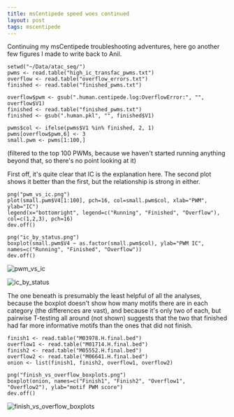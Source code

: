 ```yaml
---
title: msCentipede speed woes continued
layout: post
tags: mscentipede
---
```


Continuing my msCentipede troubleshooting adventures, here go another few figures I made to write back to Anil. 

```
setwd("~/Data/atac_seq/")
pwms <- read.table("high_ic_transfac_pwms.txt")
overflow <- read.table("overflow_errors.txt")
finished <- read.table("finished_pwms.txt")

overflow$pwm <- gsub(".human.centipede.log:OverflowError:", "", overflow$V1)
finished <- read.table("finished_pwms.txt")
finished <- gsub(".human.pkl", "", finished$V1)

pwms$col <- ifelse(pwms$V1 %in% finished, 2, 1)
pwms[overflow$pwm,6] <- 3
small.pwm <- pwms[1:100,]
```

(filtered to the top 100 PWMs, because we haven't started running anything beyond that, so there's no point looking at it)

First off, it's quite clear that IC is the explanation here. The second plot shows it better than the first, but the relationship is strong in either. 

```
png("pwm_vs_ic.png")
plot(small.pwm$V4[1:100], pch=16, col=small.pwm$col, xlab="PWM", ylab="IC")
legend(x="bottomright", legend=c("Running", "Finished", "Overflow"), col=c(1,2,3), pch=16)
dev.off()

png("ic_by_status.png")
boxplot(small.pwm$V4 ~ as.factor(small.pwm$col), ylab="PWM IC", names=c("Running", "Finished", "Overflow"))
dev.off()
```

![pwm_vs_ic](https://cloud.githubusercontent.com/assets/1609166/12161626/e9ff1fa0-b532-11e5-8998-1a4eadc5394d.png)

![ic_by_status](https://cloud.githubusercontent.com/assets/1609166/12161625/e9fc73ea-b532-11e5-8a78-f9aa9ca41a4b.png)


The one beneath is presumably the least helpful of all the analyses, because the boxplot doesn't show how many motifs there are in each category (the differences are vast), and because it's only two of each, but pairwise T-testing all around (not shown) suggests that the two that finished had far more informative motifs than the ones that did not finish.  

```
finish1 <- read.table("M03978.H.final.bed")
overflow1 <- read.table("M01714.H.final.bed")
finish2 <- read.table("M05552.H.final.bed")
overflow2 <- read.table("M06641.H.final.bed")
onion <- list(finish1, finish2, overflow1, overflow2)

png("finish_vs_overflow_boxplots.png")
boxplot(onion, names=c("Finish1", "Finish2", "Overflow1", "Overflow2"), ylab="motif PWM score")
dev.off()
```

![finish_vs_overflow_boxplots](https://cloud.githubusercontent.com/assets/1609166/12161624/e9fb2404-b532-11e5-98e7-dbecca1e6d19.png)